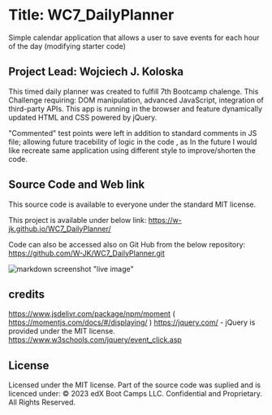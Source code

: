 # Title: WC7_DailyPlanner
Simple calendar application that allows a user to save events for each hour of the day (modifying starter code)

## Project Lead: Wojciech J. Koloska


This timed daily planner was created to fulfill 7th Bootcamp chalenge.
This Challenge requiring: DOM manipulation, advanced JavaScript, integration of third-party APIs.
This app is running in the browser and feature dynamically updated HTML and CSS powered by jQuery.

"Commented" test points were left in addition to standard comments in JS file;
allowing future tracebility of logic in the code , as In the future I would like recreate 
same application using different style to improve/shorten the code.

## Source Code and Web link


This source code is available to everyone under the standard MIT license.

This project is available under below link: https://w-jk.github.io/WC7_DailyPlanner/

Code can also be accessed also on Git Hub from the below repository: https://github.com/W-JK/WC7_DailyPlanner.git


 ![markdown screenshot "live image"](./assets/Work%20Day%20Schedule2.png.png) 



## credits

https://www.jsdelivr.com/package/npm/moment ( https://momentjs.com/docs/#/displaying/ )
https://jquery.com/ - jQuery is provided under the MIT license.
https://www.w3schools.com/jquery/event_click.asp

   



## License

Licensed under the MIT license. 
Part of the source code was suplied and is licenced under: 
© 2023 edX Boot Camps LLC. Confidential and Proprietary. All Rights Reserved.

